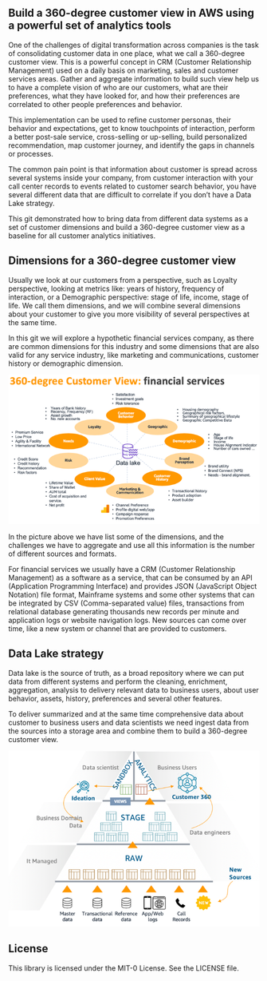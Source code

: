 ## Build a 360-degree customer view in AWS using a powerful set of analytics tools

One of the challenges of digital transformation across companies is the task of consolidating customer data in one place, what we call a 360-degree customer view. This is a powerful concept in CRM (Customer Relationship Management) used on a daily basis on marketing, sales and customer services areas. Gather and aggregate information to build such view help us to have a complete vision of who are our customers, what are their preferences, what they have looked for, and how their preferences are correlated to other people preferences and behavior.

This implementation can be used to refine customer personas, their behavior and expectations, get to know touchpoints of interaction, perform a better post-sale service, cross-selling or up-selling, build personalized recommendation, map customer journey, and identify the gaps in channels or processes.

The common pain point is that information about customer is spread across several systems inside your company, from customer interaction with your call center records to events related to customer search behavior, you have several different data that are difficult to correlate if you don’t have a Data Lake strategy.

This git demonstrated how to bring data from different data systems as a set of customer dimensions and build a 360-degree customer view as a baseline for all customer analytics initiatives.

## Dimensions for a 360-degree customer view

Usually we look at our customers from a perspective, such as Loyalty perspective, looking at metrics like: years of history, frequency of interaction, or a Demographic perspective: stage of life, income, stage of life. We call them dimensions, and we will combine several dimensions about your customer to give you more visibility of several perspectives at the same time.

In this git we will explore a hypothetic financial services company, as there are common dimensions for this industry and some dimensions that are also valid for any service industry, like marketing and communications, customer history or demographic dimension.

![360-degree Customer View](images/pic1.png)


In the picture above we have list some of the dimensions, and the challenges we have to aggregate and use all this information is the number of different sources and formats.

For financial services we usually have a CRM (Customer Relationship Management) as a software as a service, that can be consumed by an API (Application Programming Interface) and provides JSON (JavaScript Object Notation) file format, Mainframe systems and some other systems that can be integrated by CSV (Comma-separated value) files, transactions from relational database generating thousands new records per minute and application logs or website navigation logs. New sources can come over time, like a new system or channel that are provided to customers.

## Data Lake strategy

Data lake is the source of truth, as a broad repository where we can put data from different systems and perform the cleaning, enrichment, aggregation, analysis to delivery relevant data to business users, about user behavior, assets, history, preferences and several other features.

To deliver summarized and at the same time comprehensive data about customer to business users and data scientists we need ingest data from the sources into a storage area and combine them to build a 360-degree customer view.

![Data Sources and Layers](images/pic2.png)








## License

This library is licensed under the MIT-0 License. See the LICENSE file.
